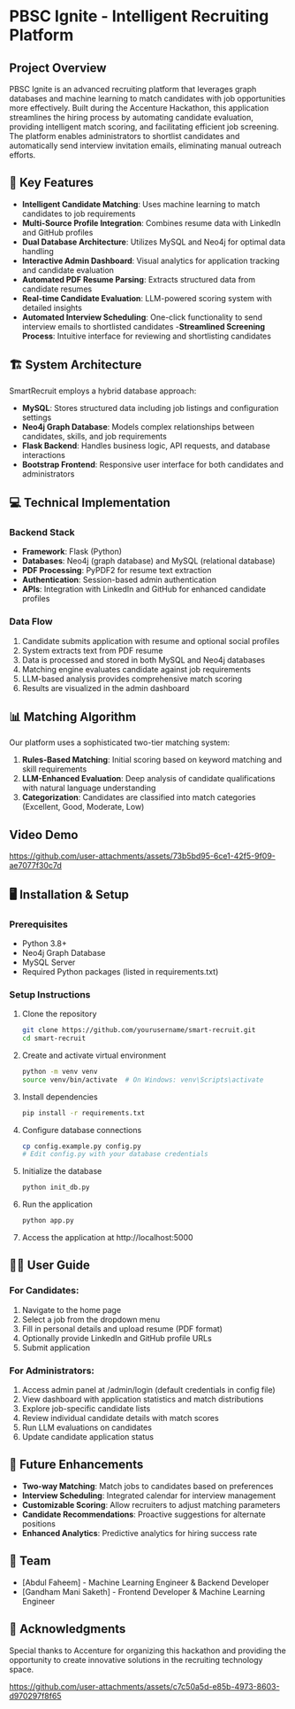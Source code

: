 # PBSC Ignite - Intelligent Recruiting Platform

## Project Overview

PBSC Ignite is an advanced recruiting platform that leverages graph databases and machine learning to match candidates with job opportunities more effectively. Built during the Accenture Hackathon, this application streamlines the hiring process by automating candidate evaluation, providing intelligent match scoring, and facilitating efficient job screening. The platform enables administrators to shortlist candidates and automatically send interview invitation emails, eliminating manual outreach efforts.


## 🚀 Key Features

- **Intelligent Candidate Matching**: Uses machine learning to match candidates to job requirements
- **Multi-Source Profile Integration**: Combines resume data with LinkedIn and GitHub profiles
- **Dual Database Architecture**: Utilizes MySQL and Neo4j for optimal data handling
- **Interactive Admin Dashboard**: Visual analytics for application tracking and candidate evaluation
- **Automated PDF Resume Parsing**: Extracts structured data from candidate resumes
- **Real-time Candidate Evaluation**: LLM-powered scoring system with detailed insights
- **Automated Interview Scheduling**: One-click functionality to send interview emails to shortlisted candidates
-**Streamlined Screening Process**: Intuitive interface for reviewing and shortlisting candidates

## 🏗️ System Architecture

SmartRecruit employs a hybrid database approach:

- **MySQL**: Stores structured data including job listings and configuration settings
- **Neo4j Graph Database**: Models complex relationships between candidates, skills, and job requirements
- **Flask Backend**: Handles business logic, API requests, and database interactions
- **Bootstrap Frontend**: Responsive user interface for both candidates and administrators

## 💻 Technical Implementation

### Backend Stack
- **Framework**: Flask (Python)
- **Databases**: Neo4j (graph database) and MySQL (relational database)
- **PDF Processing**: PyPDF2 for resume text extraction
- **Authentication**: Session-based admin authentication
- **APIs**: Integration with LinkedIn and GitHub for enhanced candidate profiles

### Data Flow
1. Candidate submits application with resume and optional social profiles
2. System extracts text from PDF resume
3. Data is processed and stored in both MySQL and Neo4j databases
4. Matching engine evaluates candidate against job requirements
5. LLM-based analysis provides comprehensive match scoring
6. Results are visualized in the admin dashboard

## 📊 Matching Algorithm

Our platform uses a sophisticated two-tier matching system:

1. **Rules-Based Matching**: Initial scoring based on keyword matching and skill requirements
2. **LLM-Enhanced Evaluation**: Deep analysis of candidate qualifications with natural language understanding
3. **Categorization**: Candidates are classified into match categories (Excellent, Good, Moderate, Low)

## Video Demo


https://github.com/user-attachments/assets/73b5bd95-6ce1-42f5-9f09-ae7077f30c7d


## 🖥️ Installation & Setup

### Prerequisites
- Python 3.8+
- Neo4j Graph Database
- MySQL Server
- Required Python packages (listed in requirements.txt)

### Setup Instructions

1. Clone the repository
   ```bash
   git clone https://github.com/yourusername/smart-recruit.git
   cd smart-recruit
   ```

2. Create and activate virtual environment
   ```bash
   python -m venv venv
   source venv/bin/activate  # On Windows: venv\Scripts\activate
   ```

3. Install dependencies
   ```bash
   pip install -r requirements.txt
   ```

4. Configure database connections
   ```bash
   cp config.example.py config.py
   # Edit config.py with your database credentials
   ```

5. Initialize the database
   ```bash
   python init_db.py
   ```

6. Run the application
   ```bash
   python app.py
   ```

7. Access the application at http://localhost:5000

## 👩‍💼 User Guide

### For Candidates:
1. Navigate to the home page
2. Select a job from the dropdown menu
3. Fill in personal details and upload resume (PDF format)
4. Optionally provide LinkedIn and GitHub profile URLs
5. Submit application

### For Administrators:
1. Access admin panel at /admin/login (default credentials in config file)
2. View dashboard with application statistics and match distributions
3. Explore job-specific candidate lists
4. Review individual candidate details with match scores
5. Run LLM evaluations on candidates
6. Update candidate application status

## 🔮 Future Enhancements

- **Two-way Matching**: Match jobs to candidates based on preferences
- **Interview Scheduling**: Integrated calendar for interview management
- **Customizable Scoring**: Allow recruiters to adjust matching parameters
- **Candidate Recommendations**: Proactive suggestions for alternate positions
- **Enhanced Analytics**: Predictive analytics for hiring success rate

## 👥 Team

- [Abdul Faheem] - Machine Learning Engineer & Backend Developer 
- [Gandham Mani Saketh] - Frontend Developer & Machine Learning Engineer


## 🙏 Acknowledgments

Special thanks to Accenture for organizing this hackathon and providing the opportunity to create innovative solutions in the recruiting technology space.



https://github.com/user-attachments/assets/c7c50a5d-e85b-4973-8603-d970297f8f65

